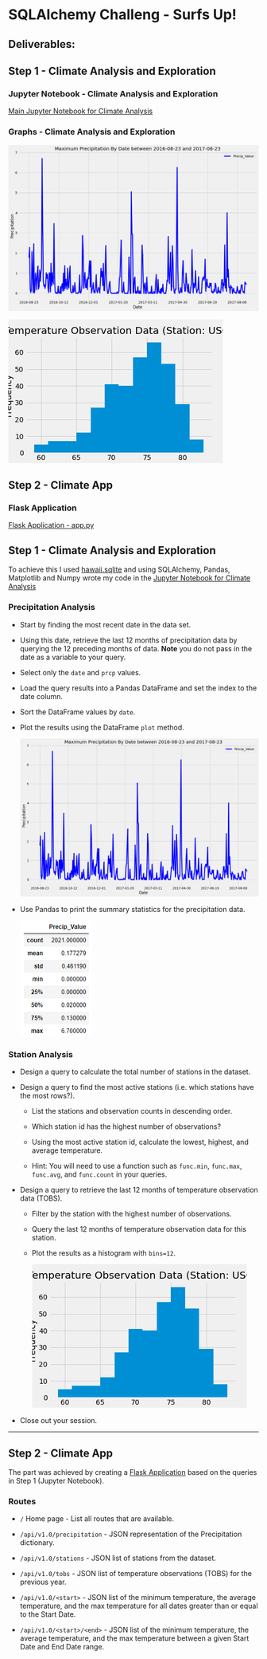 # SQLAlchemy Challeng - Surfs Up!

## Deliverables:

## Step 1 - Climate Analysis and Exploration
### Jupyter Notebook - Climate Analysis and Exploration
[Main Jupyter Notebook for Climate Analysis](climate.ipynb)

### Graphs - Climate Analysis and Exploration
![Precipitation_Graph](Images/Precip.png)

![Temprature_Histogram](Images/Temp_Analysis.png)

## Step 2 - Climate App
### Flask Application
[Flask Application - app.py](app.py)

## Step 1 - Climate Analysis and Exploration

To achieve this I used [hawaii.sqlite](Resources/hawaii.sqlite) and using SQLAlchemy, Pandas, Matplotlib and Numpy wrote my code in the [Jupyter Notebook for Climate Analysis](climate.ipynb)

### Precipitation Analysis

* Start by finding the most recent date in the data set.

* Using this date, retrieve the last 12 months of precipitation data by querying the 12 preceding months of data. **Note** you do not pass in the date as a variable to your query.

* Select only the `date` and `prcp` values.

* Load the query results into a Pandas DataFrame and set the index to the date column.

* Sort the DataFrame values by `date`.

* Plot the results using the DataFrame `plot` method.

  ![Precipitation_Graph](Images/Precip.png)

* Use Pandas to print the summary statistics for the precipitation data.

  ![Precipitation_Stats](Images/precipitation_stats.png)

### Station Analysis

* Design a query to calculate the total number of stations in the dataset.

* Design a query to find the most active stations (i.e. which stations have the most rows?).

  * List the stations and observation counts in descending order.

  * Which station id has the highest number of observations?

  * Using the most active station id, calculate the lowest, highest, and average temperature.

  * Hint: You will need to use a function such as `func.min`, `func.max`, `func.avg`, and `func.count` in your queries.

* Design a query to retrieve the last 12 months of temperature observation data (TOBS).

  * Filter by the station with the highest number of observations.

  * Query the last 12 months of temperature observation data for this station.

  * Plot the results as a histogram with `bins=12`.

    ![Temprature_Histogram](Images/Temp_Analysis.png)

* Close out your session.

- - -

## Step 2 - Climate App

The part was achieved by creating a [Flask Application](app.py) based on the queries in Step 1 (Jupyter Notebook).

### Routes

* `/` Home page -  List all routes that are available.

* `/api/v1.0/precipitation` - JSON representation of the Precipitation dictionary.

* `/api/v1.0/stations` -  JSON list of stations from the dataset.

* `/api/v1.0/tobs` - JSON list of temperature observations (TOBS) for the previous year.

* `/api/v1.0/<start>` - JSON list of the minimum temperature, the average temperature, and the max temperature for all dates greater than or equal to the Start Date.

* `/api/v1.0/<start>/<end>` - JSON list of the minimum temperature, the average temperature, and the max temperature between a given Start Date and End Date range.

